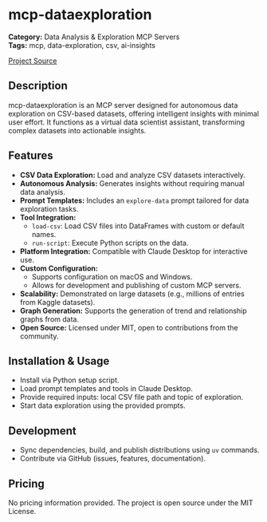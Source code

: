 # mcp-dataexploration

**Category:** Data Analysis & Exploration MCP Servers  
**Tags:** mcp, data-exploration, csv, ai-insights

[Project Source](https://mcpservers.org/servers/reading-plus-ai/mcp-server-data-exploration)

## Description
mcp-dataexploration is an MCP server designed for autonomous data exploration on CSV-based datasets, offering intelligent insights with minimal user effort. It functions as a virtual data scientist assistant, transforming complex datasets into actionable insights.

## Features
- **CSV Data Exploration:** Load and analyze CSV datasets interactively.
- **Autonomous Analysis:** Generates insights without requiring manual data analysis.
- **Prompt Templates:** Includes an `explore-data` prompt tailored for data exploration tasks.
- **Tool Integration:**
  - `load-csv`: Load CSV files into DataFrames with custom or default names.
  - `run-script`: Execute Python scripts on the data.
- **Platform Integration:** Compatible with Claude Desktop for interactive use.
- **Custom Configuration:**
  - Supports configuration on macOS and Windows.
  - Allows for development and publishing of custom MCP servers.
- **Scalability:** Demonstrated on large datasets (e.g., millions of entries from Kaggle datasets).
- **Graph Generation:** Supports the generation of trend and relationship graphs from data.
- **Open Source:** Licensed under MIT, open to contributions from the community.

## Installation & Usage
- Install via Python setup script.
- Load prompt templates and tools in Claude Desktop.
- Provide required inputs: local CSV file path and topic of exploration.
- Start data exploration using the provided prompts.

## Development
- Sync dependencies, build, and publish distributions using `uv` commands.
- Contribute via GitHub (issues, features, documentation).

## Pricing
No pricing information provided. The project is open source under the MIT License.
